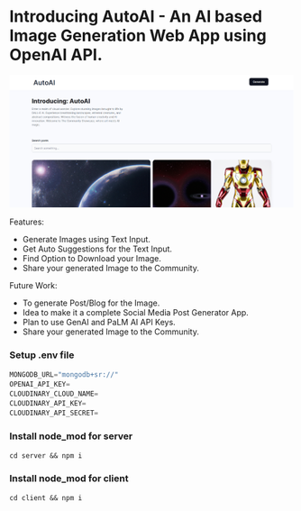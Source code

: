 # Introducing AutoAI - An AI based Image Generation Web App using OpenAI API.

![AutoAI Logo](autoai3.png)

Features:

- Generate Images using Text Input.
- Get Auto Suggestions for the Text Input.
- Find Option to Download your Image.
- Share your generated Image to the Community.

Future Work:

- To generate Post/Blog for the Image.
- Idea to make it a complete Social Media Post Generator App.
- Plan to use GenAI and PaLM AI API Keys.
- Share your generated Image to the Community.


### Setup .env file

```js
MONGODB_URL="mongodb+sr://"
OPENAI_API_KEY=
CLOUDINARY_CLOUD_NAME=
CLOUDINARY_API_KEY=
CLOUDINARY_API_SECRET=
```

### Install node_mod for server

```shell
cd server && npm i
```

### Install node_mod for client

```shell
cd client && npm i
```
